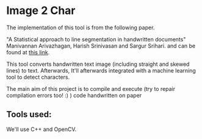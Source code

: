 # Image 2 Char
The implementation of this tool is from the following paper.

"A Statistical approach to line segmentation in handwritten documents" Manivannan Arivazhagan, Harish Srinivasan and Sargur Srihari. and can be found at [this link](http://citeseerx.ist.psu.edu/viewdoc/download?doi=10.1.1.88.5806&rep=rep1&type=pdf).

This tool converts handwritten text image (including straight and skewed lines) to text. Afterwards, It'll afterwards integrated with a machine learning tool to detect characters.

The main aim of this project is to compile and execute (try to repair compilation errors too! :) ) code handwritten on paper

## Tools used:
We'll use C++ and OpenCV.


